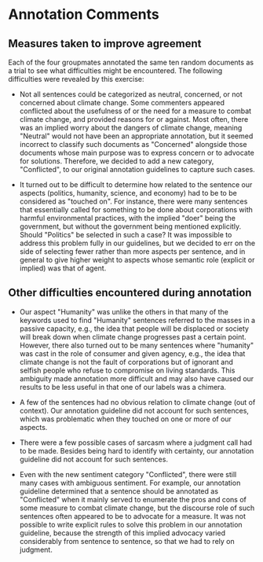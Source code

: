 # Annotation Comments

## Measures taken to improve agreement

Each of the four groupmates annotated the same ten random documents as a trial to see what difficulties might be encountered. The following difficulties were revealed by this exercise:

- Not all sentences could be categorized as neutral, concerned, or not concerned about climate change. Some commenters appeared conflicted about the usefulness of or the need for a measure to combat climate change, and provided reasons for or against. Most often, there was an implied worry about the dangers of climate change, meaning "Neutral" would not have been an appropriate annotation, but it seemed incorrect to classify such documents as "Concerned" alongside those documents whose main purpose was to express concern or to advocate for solutions. Therefore, we decided to add a new category, "Conflicted", to our original annotation guidelines to capture such cases.

- It turned out to be difficult to determine how related to the sentence our aspects (politics, humanity, science, and economy) had to be to be considered as "touched on". For instance, there were many sentences that essentially called for something to be done about corporations with harmful environmental practices, with the implied "doer" being the government, but without the government being mentioned explicitly. Should "Politics" be selected in such a case? It was impossible to address this problem fully in our guidelines, but we decided to err on the side of selecting fewer rather than more aspects per sentence, and in general to give higher weight to aspects whose semantic role (explicit or implied) was that of agent.

## Other difficulties encountered during annotation

- Our aspect "Humanity" was unlike the others in that many of the keywords used to find "Humanity" sentences referred to the masses in a passive capacity, e.g., the idea that people will be displaced or society will break down when climate change progresses past a certain point. However, there also turned out to be many sentences where "humanity" was cast in the role of consumer and given agency, e.g., the idea that climate change is not the fault of corporations but of ignorant and selfish people who refuse to compromise on living standards. This ambiguity made annotation more difficult and may also have caused our results to be less useful in that one of our labels was a chimera.

- A few of the sentences had no obvious relation to climate change (out of context). Our annotation guideline did not account for such sentences, which was problematic when they touched on one or more of our aspects.

- There were a few possible cases of sarcasm where a judgment call had to be made. Besides being hard to identify with certainty, our annotation guideline did not account for such sentences.

- Even with the new sentiment category "Conflicted", there were still many cases with ambiguous sentiment. For example, our annotation guideline determined that a sentence should be annotated as "Conflicted" when it mainly served to enumerate the pros and cons of some measure to combat climate change, but the discourse role of such sentences often appeared to be to advocate for a measure. It was not possible to write explicit rules to solve this problem in our annotation guideline, because the strength of this implied advocacy varied considerably from sentence to sentence, so that we had to rely on judgment.
